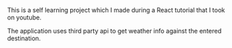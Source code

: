 This is a self learning project which I made during a React tutorial that I took on youtube.

The application uses third party api to get weather info against the entered destination.
